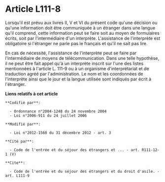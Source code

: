 # Article L111-8

Lorsqu'il est prévu aux livres II, V et VI du présent code qu'une décision ou qu'une information doit être communiquée à un
étranger dans une langue qu'il comprend, cette information peut se faire soit au moyen de formulaires écrits, soit par
l'intermédiaire d'un interprète. L'assistance de l'interprète est obligatoire si l'étranger ne parle pas le français et qu'il
ne sait pas lire. 

En cas de nécessité, l'assistance de l'interprète peut se faire par l'intermédiaire de moyens de télécommunication. Dans une
telle hypothèse, il ne peut être fait appel qu'à un interprète inscrit sur l'une des listes mentionnées à l'article L. 111-9
ou à un organisme d'interprétariat et de traduction agréé par l'administration. Le nom et les coordonnées de l'interprète
ainsi que le jour et la langue utilisée sont indiqués par écrit à l'étranger.

**Liens relatifs à cet article**

	**Codifié par**:

	  - Ordonnance n°2004-1248 du 24 novembre 2004
	  - Loi n°2006-911 du 24 juillet 2006

	**Modifié par**:

	  - Loi n°2012-1560 du 31 décembre 2012 - art. 3

	**Cité par**:

	  - Code de l'entrée et du séjour des étrangers et ... - art. R111-12-1 (V)

	**Cite**:

	  - Code de l'entrée et du séjour des étrangers et du droit d'asile. - art. L111-9
